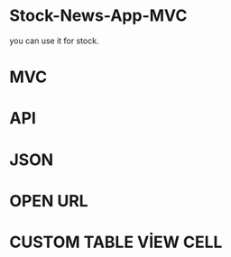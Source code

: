 # Stock-News-App-MVC
you can use it for stock. 


<h1>MVC
<h1>API
<h1>JSON
<h1>OPEN URL
<h1>CUSTOM TABLE VİEW CELL 

